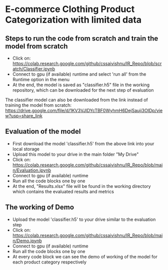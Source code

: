 # E-commerce Clothing Product Categorization with limited data

## Steps to run the code from scratch and train the model from scratch
- Click on: https://colab.research.google.com/github/cssaivishnu/IR_Repo/blob/scratch/Classifier.ipynb
- Connect to gpu (if available) runtime and select 'run all' from the Runtime option in the menu
- At the end, the model is saved as "classifier.h5" file in the working repository, which can be downloaded for the next step of evaluation

The classifier model can also be downloaded from the link instead of training the model from scratch: https://drive.google.com/file/d/1KV3VJIDYcTBF0WyhmH6DejSauji3OIDp/view?usp=share_link

## Evaluation of the model
- First download the model 'classifier.h5' from the above link into your local storage
- Upload this model to your drive in the main folder "My Drive"
- Click on: https://colab.research.google.com/github/cssaivishnu/IR_Repo/blob/main/Evaluation.ipynb
- Connect to gpu (if available) runtime
- Run all the code blocks one by one
- At the end, "Results.xlsx" file will be found in the working directory which contains the evaluated results and metrics

## The working of Demo
- Upload the model 'classifier.h5' to your drive similar to the evaluation step
- Click on: https://colab.research.google.com/github/cssaivishnu/IR_Repo/blob/main/Demo.ipynb
- Connect to gpu (if available) runtime
- Run all the code blocks one by one
- At every code block we can see the demo of working of the model for each product category respectively
